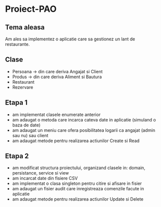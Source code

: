 # Proiect-PAO
Tema aleasa
------------
Am ales sa implementez o aplicatie care sa gestionez un lant de restaurante.

Clase
-----------
* Persoana -> din care deriva Angajat si Client
* Produs -> din care deriva Aliment si Bautura
* Restaurant
* Rezervare

Etapa 1
-------------
* am implementat clasele enumerate anterior
* am adaugat o metoda care incarca cateva date in aplicatie (simuland o baza de date)
* am adaugat un meniu care ofera posibilitatea logarii ca angajat (admin sau nu) sau client
* am adaugat metode pentru realizarea actiunilor Create si Read

Etapa 2
-------------
* am modificat structura proiectului, organizand clasele in: domain, persistance, service si view
* am incarcat date din fisiere CSV
* am implementat o clasa singleton pentru citire si afisare in fisier
* am adaugat un fisier audit care inregistreaza comenzile facute in aplicatie
* am adaugat metode pentru realizarea actiunilor Update si Delete
